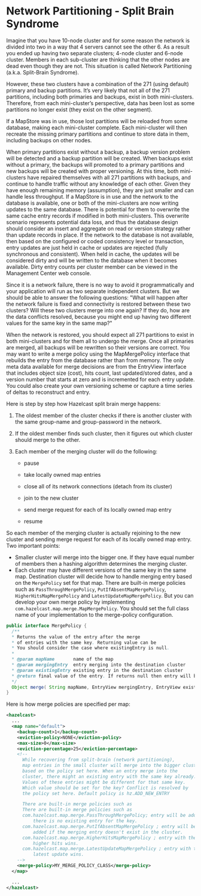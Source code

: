 
# Network Partitioning - Split Brain Syndrome

Imagine that you have 10-node cluster and for some reason the network is divided into two in a way that 4 servers cannot see the other 6. As a result you ended up having two separate clusters; 4-node cluster and 6-node cluster. Members in each sub-cluster are thinking that the other nodes are dead even though they are not. This situation is called Network Partitioning (a.k.a. Split-Brain Syndrome).

However, these two clusters have a combination of the 271 (using default) primary and backup partitions. It’s very likely that not all of the 271 partitions, including both primaries and backups, exist in both mini-clusters.
Therefore, from each mini-cluster’s perspective, data has been lost as some partitions no longer exist (they exist on the other segment).

If a MapStore was in use, those lost partitions will be reloaded from some database, making each mini-cluster complete.
Each mini-cluster will then recreate the missing primary partitions and continue to store data in them, including backups on other nodes.

When primary partitions exist without a backup, a backup version problem will be detected and a backup partition will be created.
When backups exist without a primary, the backups will promoted to a primary partitions and new backups will be created with proper versioning.
At this time, both mini-clusters have repaired themselves with all 271 partitions with backups, and continue to handle traffic without any knowledge of each other.
Given they have enough remaining memory (assumption), they are just smaller and can handle less throughput.
If a MapStore is in use and the network to the database is available, one or both of the mini-clusters are now writing updates to the same database.
There is potential for them to overwrite the same cache entry records if modified in both mini-clusters.
This overwrite scenario represents potential data loss, and thus the database design should consider an insert and aggregate on read or version strategy rather than update records in place.
If the network to the database is not available, then based on the configured or coded consistency level or transaction, entry updates are just held in cache or updates are rejected (fully synchronous and consistent).
When held in cache, the updates will be considered dirty and will be written to the database when it becomes available. Dirty entry counts per cluster member can be viewed in the Management Center web console.

Since it is a network failure, there is no way to avoid it programmatically and your application will run as two separate independent clusters.
But we should be able to answer the following questions: "What will happen after the network failure is fixed and connectivity is restored between these two clusters?
Will these two clusters merge into one again? If they do, how are the data conflicts resolved, because you might end up having two different values for the same key in the same map?"

When the network is restored, you should expect all 271 partitions to exist in both mini-clusters and for them all to undergo the merge. Once all primaries are merged,
all backups will be rewritten so their versions are correct. You may want to write a merge policy using the MapMergePolicy interface that rebuilds the entry from the database rather than from memory.
The only meta data available for merge decisions are from the EntryView interface that includes object size (cost), hits count, last updated/stored dates, and a version number that starts at zero and is incremented for each entry update.
You could also create your own versioning scheme or capture a time series of deltas to reconstruct and entry.

Here is step by step how Hazelcast split brain merge happens:

1.  The oldest member of the cluster checks if there is another cluster with the same group-name and group-password in the network.

2.  If the oldest member finds such cluster, then it figures out which cluster should merge to the other.

3.  Each member of the merging cluster will do the following:

	-   pause

	-   take locally owned map entries

	-   close all of its network connections (detach from its cluster)

	-   join to the new cluster

	-   send merge request for each of its locally owned map entry

	-   resume

So each member of the merging cluster is actually rejoining to the new cluster and sending merge request for each of its locally owned map entry. Two important points:

-	Smaller cluster will merge into the bigger one. If they have equal number of members then a hashing algorithm determines the merging cluster.
-	Each cluster may have different versions of the same key in the same map. Destination cluster will decide how to handle merging entry based on the `MergePolicy` set for that map. There are built-in merge policies such as `PassThroughMergePolicy`, `PutIfAbsentMapMergePolicy`, `HigherHitsMapMergePolicy` and `LatestUpdateMapMergePolicy`. But you can develop your own merge policy by implementing `com.hazelcast.map.merge.MapMergePolicy`. You should set the full class name of your implementation to the merge-policy configuration.


```java
public interface MergePolicy {
  /**
  * Returns the value of the entry after the merge
  * of entries with the same key. Returning value can be
  * You should consider the case where existingEntry is null.
  *
  * @param mapName       name of the map
  * @param mergingEntry  entry merging into the destination cluster
  * @param existingEntry existing entry in the destination cluster
  * @return final value of the entry. If returns null then entry will be removed.
  */
  Object merge( String mapName, EntryView mergingEntry, EntryView existingEntry );
}
```

Here is how merge policies are specified per map:

```xml
<hazelcast>
  ...
  <map name="default">
    <backup-count>1</backup-count>
    <eviction-policy>NONE</eviction-policy>
    <max-size>0</max-size>
    <eviction-percentage>25</eviction-percentage>
    <!--
      While recovering from split-brain (network partitioning),
      map entries in the small cluster will merge into the bigger cluster
      based on the policy set here. When an entry merge into the
      cluster, there might an existing entry with the same key already.
      Values of these entries might be different for that same key.
      Which value should be set for the key? Conflict is resolved by
      the policy set here. Default policy is hz.ADD_NEW_ENTRY

      There are built-in merge policies such as
      There are built-in merge policies such as
      com.hazelcast.map.merge.PassThroughMergePolicy; entry will be added if
          there is no existing entry for the key.
      com.hazelcast.map.merge.PutIfAbsentMapMergePolicy ; entry will be
          added if the merging entry doesn't exist in the cluster.
      com.hazelcast.map.merge.HigherHitsMapMergePolicy ; entry with the
          higher hits wins.
      com.hazelcast.map.merge.LatestUpdateMapMergePolicy ; entry with the
          latest update wins.
    -->
    <merge-policy>MY_MERGE_POLICY_CLASS</merge-policy>
  </map>

  ...
</hazelcast>
```